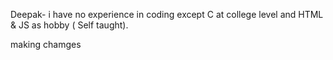 Deepak- i have no experience in coding except C at college level and HTML & JS as hobby ( Self taught). 

making chamges